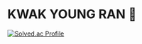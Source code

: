 # KWAK YOUNG RAN 🤪
[![Solved.ac Profile](http://mazassumnida.wtf/api/v2/generate_badge?boj=qazwsx12)](https://solved.ac/qazwsx12/)

<!---
youngran99/youngran99 is a ✨ special ✨ repository because its `README.md` (this file) appears on your GitHub profile.
You can click the Preview link to take a look at your changes.
--->
